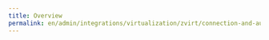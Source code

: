 ```yaml
---
title: Overview
permalink: en/admin/integrations/virtualization/zvirt/сonnection-and-authorization.html
---
```

